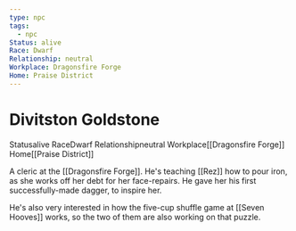 ```yaml
---
type: npc
tags:
  - npc
Status: alive
Race: Dwarf
Relationship: neutral
Workplace: Dragonsfire Forge
Home: Praise District
---
```


# Divitston Goldstone
<span class="dataview inline-field"><span class="inline-field-key">Status</span><span class="inline-field-value">alive</span></span>
<span class="dataview inline-field"><span class="inline-field-key">Race</span><span class="inline-field-value">Dwarf</span></span>
<span class="dataview inline-field"><span class="inline-field-key">Relationship</span><span class="inline-field-value">neutral</span></span>
<span class="dataview inline-field"><span class="inline-field-key">Workplace</span><span class="inline-field-value">[[Dragonsfire Forge]]</span></span>
<span class="dataview inline-field"><span class="inline-field-key">Home</span><span class="inline-field-value">[[Praise District]]</span></span>

A cleric at the [[Dragonsfire Forge]]. He's teaching [[Rez]] how to pour iron, as she works off her debt for her face-repairs. He gave her his first successfully-made dagger, to inspire her.

He's also very interested in how the five-cup shuffle game at [[Seven Hooves]] works, so the two of them are also working on that puzzle.